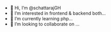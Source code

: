 - 👋 Hi, I’m @schattarajGH
- 👀 I’m interested in frontend & backend both...
- 🌱 I’m currently learning php...
- 💞️ I’m looking to collaborate on ...

<!---
schattarajGH/schattarajGH is a ✨ special ✨ repository because its `README.md` (this file) appears on your GitHub profile.
You can click the Preview link to take a look at your changes.
--->
